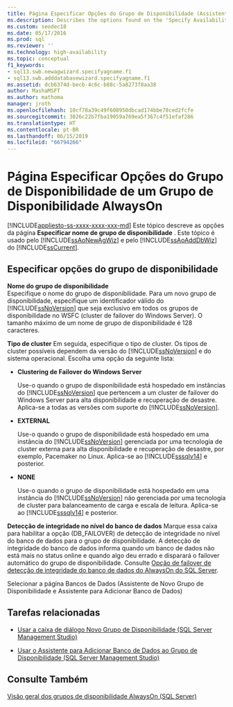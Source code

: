 ```yaml
---
title: Página Especificar Opções do Grupo de Disponibilidade (Assistente de Grupo de Disponibilidade) – SQL Server | Microsoft Docs
ms.description: Describes the options found on the 'Specify Availability Group Name' page of the Availability Group Wizard within SQL Server Management Studio.
ms.custom: seodec18
ms.date: 05/17/2016
ms.prod: sql
ms.reviewer: ''
ms.technology: high-availability
ms.topic: conceptual
f1_keywords:
- sql13.swb.newagwizard.specifyagname.f1
- sql13.swb.adddatabasewizard.specifyagname.f1
ms.assetid: dcb6374d-becb-4c6c-b88c-5a8273f8aa38
author: MashaMSFT
ms.author: mathoma
manager: jroth
ms.openlocfilehash: 10cf78a39c49f608950dbcad174bbe78ced2fcfe
ms.sourcegitcommit: 3026c22b7fba19059a769ea5f367c4f51efaf286
ms.translationtype: HT
ms.contentlocale: pt-BR
ms.lasthandoff: 06/15/2019
ms.locfileid: "66794266"
---
```

# <a name="specify-availability-group-options-page-for-an-always-on-availability-group"></a>Página Especificar Opções do Grupo de Disponibilidade de um Grupo de Disponibilidade AlwaysOn
[!INCLUDE[appliesto-ss-xxxx-xxxx-xxx-md](../../../includes/appliesto-ss-xxxx-xxxx-xxx-md.md)]
  Este tópico descreve as opções da página **Especificar nome de grupo de disponibilidade** . Este tópico é usado pelo [!INCLUDE[ssAoNewAgWiz](../../../includes/ssaonewagwiz-md.md)] e pelo [!INCLUDE[ssAoAddDbWiz](../../../includes/ssaoadddbwiz-md.md)] do [!INCLUDE[ssCurrent](../../../includes/sscurrent-md.md)].  
  
##  <a name="PageOptions"></a> Especificar opções do grupo de disponibilidade  
 **Nome do grupo de disponibilidade**  
 Especifique o nome do grupo de disponibilidade. Para um novo grupo de disponibilidade, especifique um identificador válido do [!INCLUDE[ssNoVersion](../../../includes/ssnoversion-md.md)] que seja exclusivo em todos os grupos de disponibilidade no WSFC (cluster de failover do Windows Server). O tamanho máximo de um nome de grupo de disponibilidade é 128 caracteres.  

 **Tipo de cluster** Em seguida, especifique o tipo de cluster. Os tipos de cluster possíveis dependem da versão do [!INCLUDE[ssNoVersion](../../../includes/ssnoversion-md.md)] e do sistema operacional. Escolha uma opção da seguinte lista:

   * **Clustering de Failover do Windows Server**
   
      Use-o quando o grupo de disponibilidade está hospedado em instâncias do [!INCLUDE[ssNoVersion](../../../includes/ssnoversion-md.md)] que pertencem a um cluster de failover do Windows Server para alta disponibilidade e recuperação de desastre. Aplica-se a todas as versões com suporte do [!INCLUDE[ssNoVersion](../../../includes/ssnoversion-md.md)]. 

   * **EXTERNAL**
      
      Use-o quando o grupo de disponibilidade está hospedado em uma instância do [!INCLUDE[ssNoVersion](../../../includes/ssnoversion-md.md)] gerenciada por uma tecnologia de cluster externa para alta disponibilidade e recuperação de desastre, por exemplo, Pacemaker no Linux. Aplica-se ao [!INCLUDE[sssqlv14](../../../includes/sssqlv14-md.md)] e posterior.

   * **NONE**
      
      Use-o quando o grupo de disponibilidade está hospedado em uma instância do [!INCLUDE[ssNoVersion](../../../includes/ssnoversion-md.md)] não gerenciada por uma tecnologia de cluster para balanceamento de carga e escala de leitura. Aplica-se ao [!INCLUDE[sssqlv14](../../../includes/sssqlv14-md.md)] e posterior. 
 
   **Detecção de integridade no nível do banco de dados** Marque essa caixa para habilitar a opção (DB_FAILOVER) de detecção de integridade no nível do banco de dados para o grupo de disponibilidade. A detecção de integridade do banco de dados informa quando um banco de dados não está mais no status online e quando algo deu errado e disparará o failover automático do grupo de disponibilidade. Consulte [Opção de failover de detecção de integridade do banco de dados do AlwaysOn do SQL Server](sql-server-always-on-database-health-detection-failover-option.md).


Selecionar a página Bancos de Dados (Assistente de Novo Grupo de Disponibilidade e Assistente para Adicionar Banco de Dados)  
  
##  <a name="LaunchWiz"></a> Tarefas relacionadas  
  
-   [Usar a caixa de diálogo Novo Grupo de Disponibilidade &#40;SQL Server Management Studio&#41;](../../../database-engine/availability-groups/windows/use-the-new-availability-group-dialog-box-sql-server-management-studio.md)  
  
-   [Usar o Assistente para Adicionar Banco de Dados ao Grupo de Disponibilidade &#40;SQL Server Management Studio&#41;](../../../database-engine/availability-groups/windows/availability-group-add-database-to-group-wizard.md)  
  
## <a name="see-also"></a>Consulte Também  
 [Visão geral dos grupos de disponibilidade AlwaysOn &#40;SQL Server&#41;](../../../database-engine/availability-groups/windows/overview-of-always-on-availability-groups-sql-server.md)  
  
